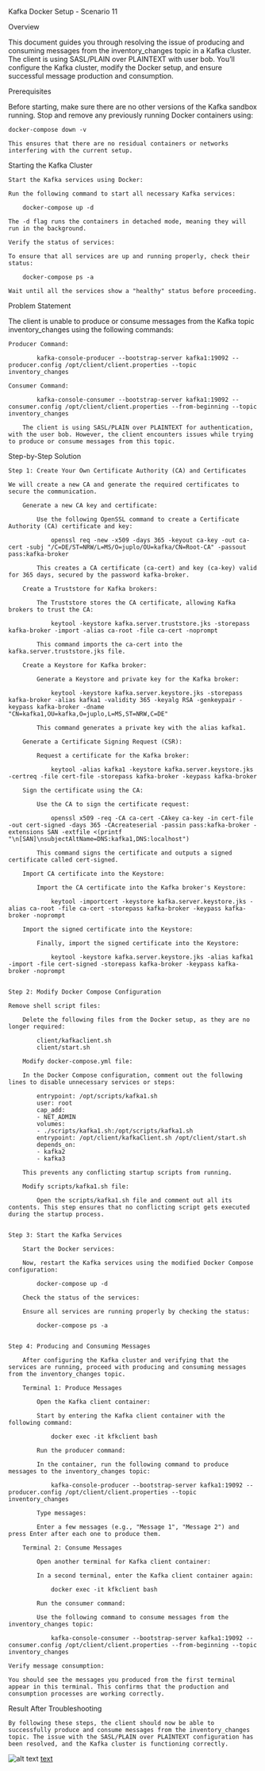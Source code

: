 Kafka Docker Setup - Scenario 11


Overview

This document guides you through resolving the issue of producing and consuming messages from the inventory_changes topic in a Kafka cluster. The client is using SASL/PLAIN over PLAINTEXT with user bob. You’ll configure the Kafka cluster, modify the Docker setup, and ensure successful message production and consumption.

Prerequisites

Before starting, make sure there are no other versions of the Kafka sandbox running. Stop and remove any previously running Docker containers using:

    docker-compose down -v

    This ensures that there are no residual containers or networks interfering with the current setup.

Starting the Kafka Cluster

    Start the Kafka services using Docker:

    Run the following command to start all necessary Kafka services:

        docker-compose up -d

    The -d flag runs the containers in detached mode, meaning they will run in the background.

    Verify the status of services:

    To ensure that all services are up and running properly, check their status:

        docker-compose ps -a

    Wait until all the services show a "healthy" status before proceeding.


Problem Statement

The client is unable to produce or consume messages from the Kafka topic inventory_changes using the following commands:

    Producer Command:

            kafka-console-producer --bootstrap-server kafka1:19092 --producer.config /opt/client/client.properties --topic inventory_changes

    Consumer Command:

            kafka-console-consumer --bootstrap-server kafka1:19092 --consumer.config /opt/client/client.properties --from-beginning --topic inventory_changes

        The client is using SASL/PLAIN over PLAINTEXT for authentication, with the user bob. However, the client encounters issues while trying to produce or consume messages from this topic.

    
Step-by-Step Solution

    Step 1: Create Your Own Certificate Authority (CA) and Certificates

    We will create a new CA and generate the required certificates to secure the communication.

        Generate a new CA key and certificate:

            Use the following OpenSSL command to create a Certificate Authority (CA) certificate and key:

                openssl req -new -x509 -days 365 -keyout ca-key -out ca-cert -subj "/C=DE/ST=NRW/L=MS/O=juplo/OU=kafka/CN=Root-CA" -passout pass:kafka-broker

            This creates a CA certificate (ca-cert) and key (ca-key) valid for 365 days, secured by the password kafka-broker.

        Create a Truststore for Kafka brokers:

            The Truststore stores the CA certificate, allowing Kafka brokers to trust the CA:

                keytool -keystore kafka.server.truststore.jks -storepass kafka-broker -import -alias ca-root -file ca-cert -noprompt

            This command imports the ca-cert into the kafka.server.truststore.jks file.

        Create a Keystore for Kafka broker:

            Generate a Keystore and private key for the Kafka broker:

                keytool -keystore kafka.server.keystore.jks -storepass kafka-broker -alias kafka1 -validity 365 -keyalg RSA -genkeypair -keypass kafka-broker -dname "CN=kafka1,OU=kafka,O=juplo,L=MS,ST=NRW,C=DE"

            This command generates a private key with the alias kafka1.

        Generate a Certificate Signing Request (CSR):

            Request a certificate for the Kafka broker:

                keytool -alias kafka1 -keystore kafka.server.keystore.jks -certreq -file cert-file -storepass kafka-broker -keypass kafka-broker

        Sign the certificate using the CA:

            Use the CA to sign the certificate request:

                openssl x509 -req -CA ca-cert -CAkey ca-key -in cert-file -out cert-signed -days 365 -CAcreateserial -passin pass:kafka-broker -extensions SAN -extfile <(printf "\n[SAN]\nsubjectAltName=DNS:kafka1,DNS:localhost")

            This command signs the certificate and outputs a signed certificate called cert-signed.

        Import CA certificate into the Keystore:

            Import the CA certificate into the Kafka broker's Keystore: 

                keytool -importcert -keystore kafka.server.keystore.jks -alias ca-root -file ca-cert -storepass kafka-broker -keypass kafka-broker -noprompt

        Import the signed certificate into the Keystore:

            Finally, import the signed certificate into the Keystore:

                keytool -keystore kafka.server.keystore.jks -alias kafka1 -import -file cert-signed -storepass kafka-broker -keypass kafka-broker -noprompt


    Step 2: Modify Docker Compose Configuration

    Remove shell script files:

        Delete the following files from the Docker setup, as they are no longer required:

            client/kafkaclient.sh
            client/start.sh

        Modify docker-compose.yml file:
        
        In the Docker Compose configuration, comment out the following lines to disable unnecessary services or steps:  

            entrypoint: /opt/scripts/kafka1.sh
            user: root
            cap_add:
            - NET_ADMIN
            volumes:
            - ./scripts/kafka1.sh:/opt/scripts/kafka1.sh
            entrypoint: /opt/client/kafkaClient.sh /opt/client/start.sh
            depends_on:
            - kafka2
            - kafka3

        This prevents any conflicting startup scripts from running.

        Modify scripts/kafka1.sh file:

            Open the scripts/kafka1.sh file and comment out all its contents. This step ensures that no conflicting script gets executed during the startup process.

    
    Step 3: Start the Kafka Services

        Start the Docker services:

        Now, restart the Kafka services using the modified Docker Compose configuration:

            docker-compose up -d

        Check the status of the services:

        Ensure all services are running properly by checking the status:

            docker-compose ps -a

        
    Step 4: Producing and Consuming Messages

        After configuring the Kafka cluster and verifying that the services are running, proceed with producing and consuming messages from the inventory_changes topic.

        Terminal 1: Produce Messages

            Open the Kafka client container:

            Start by entering the Kafka client container with the following command:

                docker exec -it kfkclient bash

            Run the producer command:

            In the container, run the following command to produce messages to the inventory_changes topic:

                kafka-console-producer --bootstrap-server kafka1:19092 --producer.config /opt/client/client.properties --topic inventory_changes

            Type messages:

            Enter a few messages (e.g., "Message 1", "Message 2") and press Enter after each one to produce them.

        Terminal 2: Consume Messages

            Open another terminal for Kafka client container:

            In a second terminal, enter the Kafka client container again:

                docker exec -it kfkclient bash

            Run the consumer command:

            Use the following command to consume messages from the inventory_changes topic:

                kafka-console-consumer --bootstrap-server kafka1:19092 --consumer.config /opt/client/client.properties --from-beginning --topic inventory_changes

    Verify message consumption:

    You should see the messages you produced from the first terminal appear in this terminal. This confirms that the production and consumption processes are working correctly.


Result After Troubleshooting

    By following these steps, the client should now be able to successfully produce and consume messages from the inventory_changes topic. The issue with the SASL/PLAIN over PLAINTEXT configuration has been resolved, and the Kafka cluster is functioning correctly.


![alt text](<Results/Screenshot from 2024-10-01 12-53-51.png>)
[text](<Results/Screencast from 10-01-2024 12:22:22 PM.webm>)












                












    


